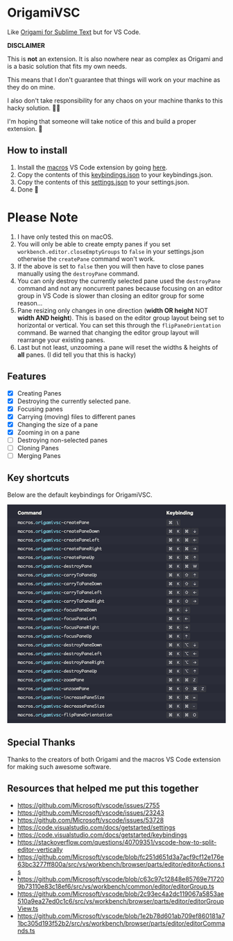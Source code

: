 # OrigamiVSC

Like [Origami for Sublime Text](https://github.com/SublimeText/Origami) but for VS Code.

**DISCLAIMER**

This is **not** an extension. It is also nowhere near as complex as Origami and is a basic solution that fits my own needs.

This means that I don't guarantee that things will work on your machine as they do on mine.

I also don't take responsibility for any chaos on your machine thanks to this hacky solution. 🤷‍♂

I'm hoping that someone will take notice of this and build a proper extension. 🙏

## How to install
1. Install the [macros](https://github.com/geddski/macros) VS Code extension by going [here](https://marketplace.visualstudio.com/items?itemName=geddski.macros).
2. Copy the contents of this [keybindings.json](keybindings.json) to your keybindings.json.
3. Copy the contents of this [settings.json](settings.json) to your settings.json.
4. Done 🎉

# Please Note
1. I have only tested this on macOS.
2. You will only be able to create empty panes if you set `workbench.editor.closeEmptyGroups` to `false` in your settings.json otherwise the `createPane` command won't work.
3. If the above is set to `false` then you will then have to close panes manually using the `destroyPane` command.
4. You can only destroy the currently selected pane used the `destroyPane` command and not any noncurrent panes because focusing on an editor group in VS Code is slower than closing an editor group for some reason...
5. Pane resizing only changes in one direction (**width OR height** NOT **width AND height**). This is based on the editor group layout being set to horizontal or vertical. You can set this through the `flipPaneOrientation` command. Be warned that changing the editor group layout will rearrange your existing panes.
6. Last but not least, unzooming a pane will reset the widths & heights of **all** panes. (I did tell you that this is hacky)


## Features
- [x] Creating Panes
- [x] Destroying the currently selected pane.
- [x] Focusing panes
- [x] Carrying (moving) files to different panes 
- [x] Changing the size of a pane
- [x] Zooming in on a pane
- [ ] Destroying non-selected panes
- [ ] Cloning Panes
- [ ] Merging Panes

## Key shortcuts
Below are the default keybindings for OrigamiVSC.

![](keys.png)

## Special Thanks
Thanks to the creators of both Origami and the macros VS Code extension for making such awesome software.

## Resources that helped me put this together
- https://github.com/Microsoft/vscode/issues/2755
- https://github.com/Microsoft/vscode/issues/23243
- https://github.com/Microsoft/vscode/issues/53728
- https://code.visualstudio.com/docs/getstarted/settings
- https://code.visualstudio.com/docs/getstarted/keybindings
- https://stackoverflow.com/questions/40709351/vscode-how-to-split-editor-vertically
- https://github.com/Microsoft/vscode/blob/fc251d651d3a7acf9cf12e176e63bc3277ff800a/src/vs/workbench/browser/parts/editor/editorActions.ts
- https://github.com/Microsoft/vscode/blob/c63c97c12848e85769e717209b73110e83c18ef6/src/vs/workbench/common/editor/editorGroup.ts
- https://github.com/Microsoft/vscode/blob/2c93ec4a2dc119067a5853ae510a9ea27ed0c1c6/src/vs/workbench/browser/parts/editor/editorGroupView.ts
- https://github.com/Microsoft/vscode/blob/1e2b78d601ab709ef860181a71bc305d193f52b2/src/vs/workbench/browser/parts/editor/editorCommands.ts
